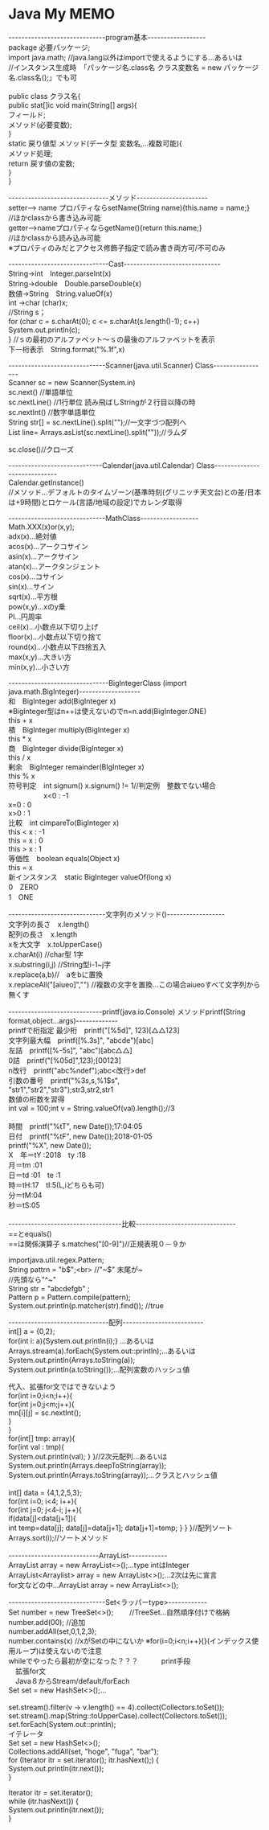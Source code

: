 # Java My MEMO

------------------------------program基本------------------<br>
package 必要パッケージ;<br>
import java.math; //java.lang以外はimportで使えるようにする...あるいは<br>
//インスタンス生成時　「パッケージ名.class名 クラス変数名 = new パッケージ名.class名();」でも可<br>
<br>
public class クラス名{<br>
    public stat[]ic void main(String[] args){<br>
        フィールド;<br>
        メソッド(必要変数);<br>
    }<br>
    static 戻り値型 メソッド(データ型 変数名,...複数可能){<br>
        メソッド処理;<br>
        return 戻す値の変数;<br>
    }<br>
}<br>

-------------------------------メソッド----------------------<br>
setter--> name プロパティならsetName(String name){this.name = name;}<br>
//ほかclassから書き込み可能<br>
getter-->nameプロパティならgetName(){return this.name;}<br>
//ほかclassから読み込み可能<br>
※プロパティのみだとアクセス修飾子指定で読み書き両方可/不可のみ<br>

-------------------------------Cast------------------------------<br>
String→int　Integer.parseInt(x)<br>
String→double　Double.parseDouble(x)<br>
数値→String　String.valueOf(x)<br>
int →char (char)x;<br>
//String s；<br>
for (char c = s.charAt(0); c <= s.charAt(s.length()-1); c++)<br>
          System.out.println(c);<br>
    } //ｓの最初のアルファベット～ｓの最後のアルファベットを表示<br>
下一桁表示　String.format("%.1f",x)　<br>

------------------------------Scanner(java.util.Scanner) Class-----------------<br>
Scanner sc = new Scanner(System.in)<br>
sc.next() //単語単位<br>
sc.nextLine() //1行単位 読み飛ばしStringが２行目以降の時<br>
sc.nextInt() //数字単語単位<br>
String str[] = sc.nextLine().split("");//一文字づつ配列へ<br>
List<String> line= Arrays.asList(sc.nextLine().split(""));//ラムダ<br>

sc.close()//クローズ

-----------------------------Calendar(java.util.Calendar) Class-----------------------------<br>
Calendar.getInstance() <br>
//メソッド...デフォルトのタイムゾーン(基準時刻(グリニッチ天文台)との差/日本は+9時間)とロケール(言語/地域の設定)でカレンダ取得

------------------------------MathClass------------------<br>
Math.XXX(x)or(x,y);<br>
adx(x)...絶対値<br>
acos(x)...アークコサイン<br>
asin(x)...アークサイン<br>
atan(x)...アークタンジェント<br>
cos(x)...コサイン<br>
sin(x)...サイン<br>
sqrt(x)...平方根<br>
pow(x,y)...xのy乗<br>
PI...円周率<br>
ceil(x)...小数点以下切り上げ<br>
floor(x)...小数点以下切り捨て<br>
round(x)...小数点以下四捨五入<br>
max(x,y)...大きい方<br>
min(x,y)...小さい方<br>

-------------------------------BigIntegerClass (import java.math.BigInteger)-------------------<br>
和　BigInteger add(BigInteger x)<br>
※BigInteger型はn++は使えないのでn=n.add(BigInteger.ONE)<br> 
        this + x<br>
積　BigInteger multiply(BigInteger x)<br>
        this * x<br>
商　BigInteger divide(BigInteger x)<br>
        this / x<br>
剰余　BigInteger remainder(BIgInteger x)<br>
            this % x<br>
符号判定　int signum()     x.signum() != 1//判定例　整数でない場合<br>
　　　　　x<0 : -1<br>
                    x=0 : 0<br>
                    x>0 : 1<br>
比較　int cimpareTo(BigInteger x)<br>
            this < x : -1<br>
            this = x : 0<br>
            this > x : 1<br>
等価性　boolean equals(Object x)<br>
                this = x<br>
新インスタンス　static BigInteger valueOf(long x)<br>
0　ZERO<br>
1　ONE<br>

------------------------------文字列のメソッド()------------------<br>
文字列の長さ　x.length()<br>
配列の長さ　x.length<br>
xを大文字　x.toUpperCase()<br>
x.charAt(i) //char型 1字<br>
x.substring(i,j) //String型i-1~j字<br>
x.replace(a,b)//　aをbに置換<br>
x.replaceAll("[aiueo]","") //複数の文字を置換...この場合aiueoすべて文字列から無くす<br>

-----------------------------printf(java.io.Console) メソッドprintf(String format,object...args)-------------<br>
printfで桁指定
最少桁　printf("[%5d]", 123)[△△123]<br>
文字列最大幅　printf([%.3s]", "abcde")[abc]<br>
左詰　printf([%-5s]", "abc")[abc△△]<br>
0詰　printf("[%05d]",123);[00123]<br>
n改行　printf("abc%ndef");abc<改行>def<br>
引数の番号　printf("%3$s,%2$s,%1$s",<br>
"str1","str2","str3");str3,str2,str1<br>
数値の桁数を習得　<br>
int val = 100;int v = String.valueOf(val).length();//3<br>
<br>
時間　printf("%tT", new Date());17:04:05<br>
日付　printf("%tF", new Date());2018-01-05<br>
printf("%X", new Date());<br>
X　年＝tY :2018　ty :18<br>
       月＝tm :01<br>
       日＝td :01　te :1<br>
       時＝tH:17　tI:5(L,iどちらも可)<br>
       分＝tM:04<br>
       秒＝tS:05<br>
<br>
-----------------------------------比較-------------------------------<br>
==とequals()<br>
==は関係演算子
s.matches("[0-9]")//正規表現０－９か<br>

importjava.util.regex.Pattern;<br>
String pattrn = "b$";<br>
//"~$" 末尾が~<br>
//先頭なら"^~"<br>
String str = "abcdefgb" ;<br>
Pattern p = Pattern.compile(pattern);<br>
System.out.println(p.matcher(str).find());    //true<br>

-------------------------------配列-------------------------<br>
int[] a = {0,2};<br>
for(int i: a){System.out.println(i);} ...あるいは<br>
Arrays.stream(a).forEach(System.out::println);...あるいは<br>
System.out.println(Arrays.toString(a));<br>
System.out.println(a.toString());...配列変数のハッシュ値<br>

代入、拡張for文ではできないよう<br>
        for(int i=0;i<n;i++){<br>
            for(int j=0;j<m;j++){<br>
                mn[i][j] = sc.nextInt();<br>
            }<br>
        }<br>
for(int[] tmp: array){<br> 
  for(int val : tmp){ <br>
  System.out.println(val); } }//2次元配列...あるいは<br>
System.out.println(Arrays.deepToString(array));<br>
System.out.println(Arrays.toString(array));...クラスとハッシュ値<br>
<br>
int[] data = {4,1,2,5,3}; <br>
for(int i=0; i<4; i++){<br>
for(int j=0; j<4-i; j++){<br>
if(data[j]<data[j+1]){ <br>
int temp=data[j]; data[j]=data[j+1]; data[j+1]=temp; } } }//配列ソート<br>
  Arrays.sort(i);//ソートメソッド<br>
  <br>
----------------------------ArrayList<type>------------<br>
ArrayList<type> array = new ArrayList<>();...type intはInteger<br>
ArrayList<Arraylist<type>> array = new ArrayList<>();...2次は先に宣言<br>
    for文などの中...ArrayList<type> array = new ArrayList<>();<br>

------------------------------Set<ラッパーtype>------------<br>
Set<Integer> number = new TreeSet<>();　　          //TreeSet...自然順序付けで格納<br>
number.add(00); //追加<br>
number.addAll(set,0,1,2,3);<br>
number.contains(x) //xがSetの中にないか
   ※for(i=0;i<n;i++){}(インデックス使用ループ)は使えないので注意<br>whileでやったら最初が空になった？？？
　　　print手段<br>
　拡張for文<br>
　Java８からStream/default/forEach<br>
Set<String> set = new HashSet<>();...<br>                                                    
set.stream().filter(v -> v.length() == 4).collect(Collectors.toSet());<br>
set.stream().map(String::toUpperCase).collect(Collectors.toSet());<br>
set.forEach(System.out::println);<br>
   イテレータ<br>
    Set<String> set = new HashSet<>();<br>
Collections.addAll(set, "hoge", "fuga", "bar");<br>
for (Iterator<String> itr = set.iterator(); itr.hasNext();) {<br>
    System.out.println(itr.next());<br>
}<br>

Iterator<String> itr = set.iterator();<br>
while (itr.hasNext()) {<br>
    System.out.println(itr.next());<br>
}<br>


